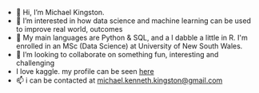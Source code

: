 - 👋 Hi, I’m Michael Kingston. 
- 👀 I’m interested in how data science and machine learning can be used to improve real world, outcomes
- 🌱 My main languages are Python & SQL, and a I dabble a little in R. I'm enrolled in an MSc (Data Science) at University of New South Wales.
- 💞️ I’m looking to collaborate on something fun, interesting and challenging
- I love kaggle. my profile can be seen [here](https://www.kaggle.com/michaelkingston)
- 📫 i can be contacted at michael.kenneth.kingston@gmail.com

<!---
mkingopng/mkingopng is a ✨ special ✨ repository because its `README.md` (this file) appears on your GitHub profile.
You can click the Preview link to take a look at your changes.
--->
